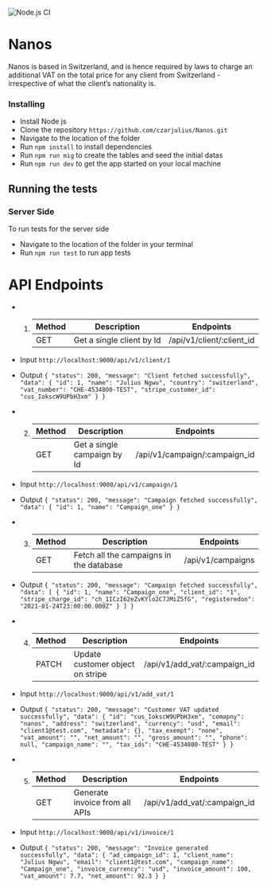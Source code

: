 ![Node.js CI](https://github.com/czarjulius/Nanos/workflows/Node.js%20CI/badge.svg)

# Nanos
Nanos is based in Switzerland, and is hence required by laws to charge an additional VAT on the total price for any client from Switzerland - irrespective of what the client’s nationality is.

### Installing
- Install Node js
- Clone the repository `https://github.com/czarjulius/Nanos.git`
- Navigate to the location of the folder
- Run `npm install` to install dependencies
- Run `npm run mig` to create the tables and seed the initial datas
- Run `npm run dev` to get the app started on your local machine

## Running the tests 
### Server Side
To run tests for the server side
- Navigate to the location of the folder in your terminal
- Run `npm run test` to run app tests

# API Endpoints

- 1. | Method | Description | Endpoints      |
     | ------ | ----------- | -------------- |
     | GET |Get a single client by Id| /api/v1/client/:client_id|

- Input `http://localhost:9000/api/v1/client/1`

- Output
`
{
    "status": 200,
    "message": "Client fetched successfully",
    "data": {
        "id": 1,
        "name": "Julius Ngwu",
        "country": "switzerland",
        "vat_number": "CHE-4534800-TEST",
        "stripe_customer_id": "cus_IokscW9UPbH3xm"
    }
}
`
- 2. | Method | Description | Endpoints      |
     | ------ | ----------- | -------------- |
     | GET |Get a single campaign by Id |  /api/v1/campaign/:campaign_id|

 - Input `http://localhost:9000/api/v1/campaign/1`

- Output
`{
    "status": 200,
    "message": "Campaign fetched successfully",
    "data": {
        "id": 1,
        "name": "Campaign_one"
    }
}
`
- 3. | Method | Description | Endpoints      |
     | ------ | ----------- | -------------- |
     | GET |Fetch all the campaigns in the database | /api/v1/campaigns|

 - Output
 `{
    "status": 200,
    "message": "Campaign fetched successfully",
    "data": [
        {
            "id": 1,
            "name": "Campaign_one",
            "client_id": "1",
            "stripe_charge_id": "ch_1ICzI62eZvKYlo2C7JMiZ5fG",
            "registeredon": "2021-01-24T23:00:00.000Z"
        }
    ]
}
 `

 - 4. | Method | Description | Endpoints      |
      | ------ | ----------- | -------------- |
      | PATCH |Update customer object on stripe| /api/v1/add_vat/:campaign_id|

  - Input `http://localhost:9000/api/v1/add_vat/1`

 - Output
 `{
    "status": 200,
    "message": "Customer VAT updated successfully",
    "data": {
        "id": "cus_IokscW9UPbH3xm",
        "comapny": "nanos",
        "address": "switzerland",
        "currency": "usd",
        "email": "client1@test.com",
        "metadata": {},
        "tax_exempt": "none",
        "vat_amount": "",
        "net_amount": "",
        "gross_amount": "",
        "phone": null,
        "campaign_name": "",
        "tax_ids": "CHE-4534800-TEST"
    }
}
 `

 - 5. | Method | Description | Endpoints      |
      | ------ | ----------- | -------------- |
      | GET |Generate invoice from all APIs| /api/v1/add_vat/:campaign_id|

  - Input `http://localhost:9000/api/v1/invoice/1`

 - Output
 `{
    "status": 200,
    "message": "Invoice generated successfully",
    "data": {
        "ad_campaign_id": 1,
        "client_name": "Julius Ngwu",
        "email": "client1@test.com",
        "campaign_name": "Campaign_one",
        "invoice_currency": "usd",
        "invoice_amount": 100,
        "vat_amount": 7.7,
        "net_amount": 92.3
    }
}
 `